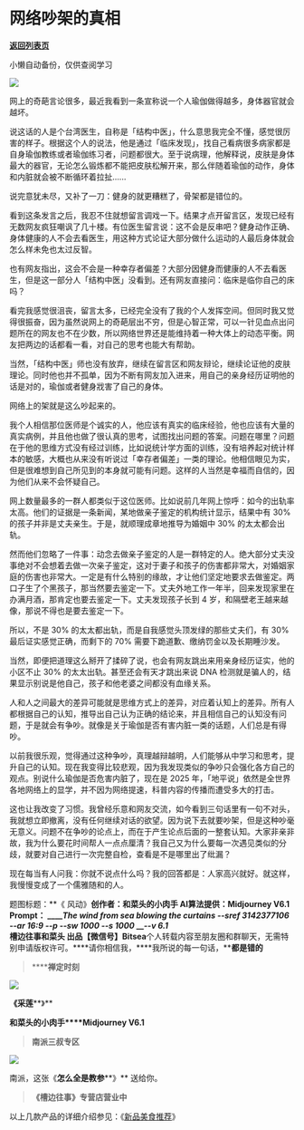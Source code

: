 # 网络吵架的真相

[**返回列表页**](/gzh/槽边往事)

小懒自动备份，仅供查阅学习

![](https://mmbiz.qpic.cn/mmbiz_jpg/Ia6gU9JNtkqthZGqu1DXkqGWl6qT4HYECkHpQTSGuWtwStxVEzsndmJQ2153MkK3SBTvBiawibAJavdDt4IqibAqg/640?wx_fmt=jpeg&from;=appmsg)

网上的奇葩言论很多，最近我看到一条宣称说一个人瑜伽做得越多，身体器官就会越坏。

说这话的人是个台湾医生，自称是「结构中医」，什么意思我完全不懂，感觉很厉害的样子。根据这个人的说法，他是通过「临床发现」，找自己看病很多病家都是自身瑜伽教练或者瑜伽练习者，问题都很大。至于说病理，他解释说，皮肤是身体最大的器官，无论怎么锻炼都不能把皮肤松解开来，那么伴随着瑜伽的动作，身体和内脏就会被不断循环着拉扯......

说完意犹未尽，又补了一刀：健身的就更糟糕了，骨架都是错位的。

看到这条发言之后，我忍不住就想留言调戏一下。结果才点开留言区，发现已经有无数网友疯狂嘲讽了几十楼。有位医生留言说：这不会是反串吧？健身动作正确、身体健康的人不会去看医生，用这种方式论证大部分做什么运动的人最后身体就会怎么样未免也太过反智。  

也有网友指出，这会不会是一种幸存者偏差？大部分因健身而健康的人不去看医生，但是这一部分人「结构中医」没看到。还有网友直接问：临床是临你自己的床吗？

看完我感觉很沮丧，留言太多，已经完全没有了我的个人发挥空间。但同时我又觉得很振奋，因为虽然说网上的奇葩层出不穷，但是心智正常，可以一针见血点出问题所在的网友也不在少数，所以网络世界还是能维持着一种大体上的动态平衡。网友把两边的话都看一看，对自己的思考也能大有帮助。

当然，「结构中医」师也没有放弃，继续在留言区和网友辩论，继续论证他的皮肤理论。同时他也并不孤单，因为不断有网友加入进来，用自己的亲身经历证明他的话是对的，瑜伽或者健身戕害了自己的身体。  

网络上的架就是这么吵起来的。

我个人相信那位医师是个诚实的人，他应该有真实的临床经验，他也应该有大量的真实病例，并且他也做了很认真的思考，试图找出问题的答案。问题在哪里？问题在于他的思维方式没有经过训练，比如说统计学方面的训练，没有培养起对统计样本的敏感，大概也从来没有听说过「幸存者偏差」一类的理论。他相信眼见为实，但是很难想到自己所见到的本身就可能有问题。这样的人当然是幸福而自信的，因为他们从来不会怀疑自己。

网上数量最多的一群人都类似于这位医师。比如说前几年网上惊呼：如今的出轨率太高。他们的证据是一条新闻，某地做亲子鉴定的机构统计显示，结果中有 30%
的孩子并非是丈夫亲生。于是，就顺理成章地推导为婚姻中 30% 的太太都会出轨。  

然而他们忽略了一件事：动念去做亲子鉴定的人是一群特定的人。绝大部分丈夫没事绝对不会想着去做一次亲子鉴定，这对于妻子和孩子的伤害都非常大，对婚姻家庭的伤害也非常大。一定是有什么特别的缘故，才让他们坚定地要求去做鉴定。两口子生了个黑孩子，那当然要去鉴定一下。丈夫外地工作一年半，回来发现家里在办满月酒，那肯定也要去鉴定一下。丈夫发现孩子长到
4 岁，和隔壁老王越来越像，那说不得也是要去鉴定一下。

所以，不是 30% 的太太都出轨，而是自我感觉头顶发绿的那些丈夫们，有 30% 最后证实感觉正确，而剩下的 70% 需要下跪道歉、缴纳罚金以及长期睡沙发。

当然，即便把道理这么掰开了揉碎了说，也会有网友跳出来用亲身经历证实，他的小区不止 30% 的太太出轨。甚至还会有天才跳出来说 DNA
检测就是骗人的，结果显示别说是他自己，孩子和他老婆之间都没有血缘关系。  

人和人之间最大的差异可能就是思维方式上的差异，对应着认知上的差异。所有人都根据自己的认知，推导出自己认为正确的结论来，并且相信自己的认知没有问题，于是就会有争吵。就像是关于瑜伽是否有害内脏一类的话题，人们总是有得吵。  

以前我很乐观，觉得通过这种争吵，真理越辩越明，人们能够从中学习和思考，提升自己的认知。现在我变得比较悲观，因为我发现类似的争吵只会强化各方自己的观点。别说什么瑜伽是否危害内脏了，现在是
2025 年，「地平说」依然是全世界各地网络上的显学，并不因为网络提速，科普内容的传播而遭受多大的打击。

这也让我改变了习惯。我曾经乐意和网友交流，如今看到三句话里有一句不对头，我就想立即撤离，没有任何继续对话的欲望。因为说下去就要吵架，但是这种吵毫无意义。问题不在争吵的论点上，而在于产生论点后面的一整套认知。大家非亲非故，我为什么要花时间帮人一点点厘清？我自己又为什么要每一次遇见类似的分歧，就要对自己进行一次完整自检，查看是不是哪里出了纰漏？  

现在每当有人问我：你就不说点什么吗？我的回答都是：人家高兴就好。就这样，我慢慢变成了一个儒雅随和的人。  

  

题图标题：**《 风动》**创作者：**和菜头的小肉手** AI算法提供：**Midjourney V6.1** Prompt： _____The wind
from sea blowing the curtains --sref 3142377106 --ar 16:9 --p --sw 1000 --s
1000_ ___\--v 6.1_  
**槽边往事****和菜头
出品******【微信号】****Bitsea******个人转载内容至朋友圈和群聊天，无需特别申请版权许可。****请你相信我，****我所说的每一句话，****都是错的**

> ******禅定时刻**

![](https://mmbiz.qpic.cn/mmbiz_jpg/Ia6gU9JNtkqthZGqu1DXkqGWl6qT4HYEiaQibeM0ianHBO5cPW4VDefkdMAZ0SSXpJ383HuJcp1AibXfG8KeCJ3FSQ/640?wx_fmt=jpeg&from;=appmsg)

**《采莲****》**

**和菜头的小肉手****Midjourney V6.1**

> **南派三叔专区**

![](https://mmbiz.qpic.cn/mmbiz_jpg/Ia6gU9JNtkqthZGqu1DXkqGWl6qT4HYEXt5RjeVko0djwq70I8QIASZVqZiaCWOr5oevnmMuClOncjvfxStjwLQ/640?wx_fmt=jpeg&from;=appmsg)

南派，这张《**怎么全是教参****》** 送给你。

> **《槽边往事》专营店营业中**

以上几款产品的详细介绍参见：《[新品美食推荐](https://mp.weixin.qq.com/s?__biz=MjM5MjAzODU2MA==&mid=2652801681&idx=1&sn=14620ec952928e23d02fc38dcf3acdeb&scene=21#wechat_redirect)》

